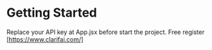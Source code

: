 # Getting Started
Replace your API key at App.jsx before start the project.
Free register [https://www.clarifai.com/]
